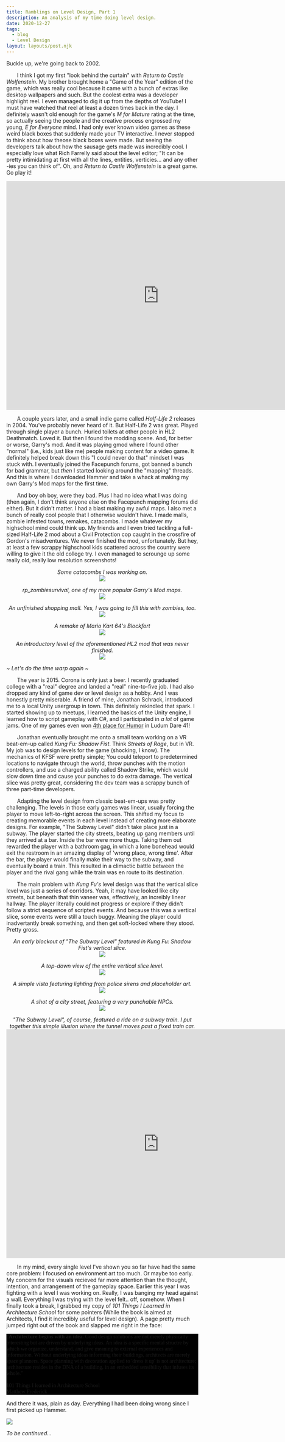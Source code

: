 ```yaml
---
title: Ramblings on Level Design, Part 1
description: An analysis of my time doing level design. 
date: 2020-12-27
tags:
  - blog
  - Level Design
layout: layouts/post.njk
---
```

<p>Buckle up, we're going back to 2002.</p>

<p style="text-indent: 2em">I think I got my first "look behind the curtain" with <i>Return to Castle Wolfenstein</i>. My brother brought home a "Game of the Year" edition of the game, which was really cool because it came with a bunch of extras like desktop wallpapers and such. But the coolest extra was a developer highlight reel. I even managed to dig it up from the depths of YouTube! I must have watched that reel at least a dozen times back in the day. I definitely wasn't old enough for the game's <i>M for Mature</i> rating at the time, so actually seeing the people and the creative process engrossed my young, <i>E for Everyone</i> mind. I had only ever known video games as these weird black boxes that suddenly made your TV interactive. I never stopped to think about how theose black boxes were made. But seeing the developers talk about how the sausage gets made was incredibly cool. I especially love what Rich Farrelly said about the level editor; "It can be pretty intimidating at first with all the lines, entities, verticies... and any other -ies you can think of". Oh, and <i>Return to Castle Wolfenstein</i> is a great game. Go play it!

<p style="text-align: center"><iframe width="800" height="600" src="https://www.youtube.com/embed/BC_KoTZbRQA" frameborder="0" allow="accelerometer; autoplay; clipboard-write; encrypted-media; gyroscope; picture-in-picture" allowfullscreen></iframe></p>

<p style="text-indent: 2em">A couple years later, and a small indie game called <i>Half-Life 2</i> releases in 2004. You've probably never heard of it. But Half-Life 2 was great. Played through single player a bunch. Hurled toilets at other people in HL2 Deathmatch. Loved it. But then I found the modding scene. And, for better or worse, Garry's mod. And it was playing gmod where I found other "normal" (i.e., kids just like me) people making content for a video game. It definitely helped break down this "I could never do that" mindset I was stuck with. I eventually joined the Facepunch forums, got banned a bunch for bad grammar, but <i>then</i> I started looking around the "mapping" threads. And this is where I downloaded Hammer and take a whack at making my own Garry's Mod maps for the first time. 

<p style="text-indent: 2em">And boy oh boy, were they bad. Plus I had no idea what I was doing (then again, I don't think anyone else on the Facepunch mapping forums did either). But it didn't matter. I had a blast making my awful maps. I also met a bunch of really cool people that I otherwise wouldn't have. I made malls, zombie infested towns, remakes, catacombs. I made whatever my highschool mind could think up. My friends and I even tried tackling a full-sized Half-Life 2 mod about a Civil Protection cop caught in the crossfire of Gordon's misadventures. We never finished the mod, unfortunately. But hey, at least a few scrappy highschool kids scattered across the country were willing to give it the old college try. I even managed to scrounge up some really old, really low resolution screenshots! 

<p style="text-align: center"><i>Some catacombs I was working on.</i><br><img src="/img/catacombs.jpg"><p>
<p style="text-align: center"><i>rp_zombiesurvival, one of my more popular Garry's Mod maps.</i><br><img src="/img/zs1.jpg"></p>
<p style="text-align: center"><i>An unfinished shopping mall. Yes, I was going to fill this with zombies, too.</i><br><img src="/img/mall.jpg"></p>
<p style="text-align: center"><i>A remake of Mario Kart 64's Blockfort</i><br><img src="/img/blockfort.jpg"></p>
<p style="text-align: center"><i>An introductory level of the aforementioned HL2 mod that was never finished.</i><br><img src="/img/combinemod.jpg"></p>

<p><i>~ Let's do the time warp again ~</i></p>

<p style="text-indent: 2em">The year is 2015. Corona is only just a beer. I recently graduated college with a "real" degree and landed a "real" nine-to-five job. I had also dropped any kind of game dev or level design as a hobby. And I was honestly pretty miserable. A friend of mine, Jonathan Schrack, introduced me to a local Unity usergroup in town. This definitely rekindled that spark. I started showing up to meetups, I learned the basics of the Unity engine, I learned how to script gameplay with C#, and I participated in <i>a lot</i> of game jams. One of my games even won <a href="https://ldjam.com/events/ludum-dare/41/modern-art-critic-hero" target="blank">4th place for Humor</a> in Ludum Dare 41!


<p style="text-indent: 2em">Jonathan eventually brought me onto a small team working on a VR beat-em-up called <i>Kung Fu: Shadow Fist</i>. Think <i>Streets of Rage</i>, but in VR. My job was to design levels for the game (shocking, I know). The mechanics of KFSF were pretty simple; You could teleport to predetermined locations to navigate through the world, throw punches with the motion controllers, and use a charged ability called Shadow Strike, which would slow down time and cause your punches to do extra damage. The vertical slice was pretty great, considering the dev team was a scrappy bunch of three part-time developers.</p>

<p style="text-indent: 2em">Adapting the level design from classic beat-em-ups was pretty challenging. The levels in those early games was linear, usually forcing the player to move left-to-right across the screen. This shifted my focus to creating memorable events in each level instead of creating more elaborate designs. For example, "The Subway Level" didn't take place just in a subway. The player started the city streets, beating up gang members until they arrived at a bar. Inside the bar were more thugs. Taking them out rewarded the player with a bathroom gag, in which a lone bonehead would exit the restroom in an amazing display of 'wrong place, wrong time'. After the bar, the player would finally make their way to the subway, and eventually board a train. This resulted in a climactic battle between the player and the rival gang while the train was en route to its destination.</p>

<p style="text-indent: 2em">The main problem with <i>Kung Fu's</i> level design was that the vertical slice level was just a series of corridors. Yeah, it may have looked like city streets, but beneath that thin vaneer was, effectively, an increibly linear hallway. The player literally could not progress or explore if they didn't follow a strict sequence of scripted events. And because this was a vertical slice, some events were still a touch buggy. Meaning the player could inadvertantly break something, and then get soft-locked where they stood. Pretty gross.  


<p style="text-align: center"><i>An early blockout of "The Subway Level" featured in <i>Kung Fu: Shadow Fist's vertical slice.</i><br><img src="/img/kfsf.jpg" class="center"></i></p>

<p style="text-align: center"><i>A top-down view of the entire vertical slice level.</i><br><img src="/img/kfsf_topdown.png" class="center"></p>

<p style="text-align: center"><i>A simple vista featuring lighting from police sirens and placeholder art.</i><br><img src="/img/kfsf_police.gif" class="center"></p>

<p style="text-align: center"><i>A shot of a city street, featuring a very punchable NPCs.</i><br><img src="/img/kfsf_street.png" class="center"></p>

<p style="text-align: center"><i>"The Subway Level", of course, featured a ride on a subway train. I put together this simple illusion where the tunnel moves past a fixed train car.</i><br>
<iframe width="800" height="600" src="https://www.youtube.com/embed/M-fQaoTNNPk" frameborder="0" allow="accelerometer; clipboard-write; encrypted-media; gyroscope; picture-in-picture" allowfullscreen></iframe></p>

<p style="text-indent: 2em">In my mind, every single level I've shown you so far have had the same core problem: I focused on environment art too much. Or maybe too early. My concern for the visuals recieved far more attention than the thought, intention, and arrangement of the gameplay space. Earlier this year I was fighting with a level I was working on. Really, I was banging my head against a wall. Everything I was trying with the level felt.. off, somehow. When I finally took a break, I grabbed my copy of <i>101 Things I Learned in Architecture School</i> for some pointers (While the book is aimed at Architects, I find it incredibly useful for level design). A page pretty much jumped right out of the book and slapped me right in the face:

<p style="background-color: #000000; font-family: serif">
"<b>Architecture begins with an idea.</b>
Good design solutions are not merely physically interesting but are driven by underlying ideas. An idea is a specific mental structre by which we organize, understand, and give meaning to external experiences and information. Without underlying ideas informing their buildings, architects are merely space planners. Space planning with decoration applied to 'dress it up' is not architecture; architecture resides in the DNA of a building, in an embedded sensibility that infuses its whole."
<br><br>
101 Things I learned in Architecture School<br>Matthew Frederick</p>

<p>And there it was, plain as day. Everything I had been doing wrong since I first picked up Hammer.</p>

<img src="/img/scottpilgrim.gif">

<p><i>To be continued...</i></p>

